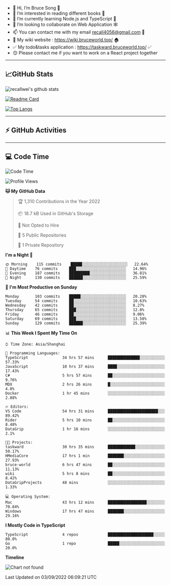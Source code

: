 - 👋 Hi, I’m Bruce Song 🦁️
- 👀 I’m interested in reading different books 📖
- 🌱 I’m currently learning Node.js and TypeScript 🚀
- 💞️ I’m looking to collaborate on Web Application 🕸️
- 📫 You can contact me with my email recall4056@gmail.com 📮
- 📖 My wiki website : https://wiki.bruceworld.top/ 🏠
- ✅ My todo&tasks application : https://taskward.bruceworld.top/ ✅
- 😊 Please contact me if you want to work on a React project together
---

## 📈GitHub Stats

![recallwei's github stats](https://github-readme-stats.vercel.app/api?username=recallwei&show_icons=true&theme=dracula&count_private=true&include_all_commits)

<!---
repository 卡片
--->

[![Readme Card](https://github-readme-stats.vercel.app/api/pin/?username=recallwei&repo=recallwei&theme=dracula)](https://github.com/recallwei/daily)

<!---
repository 常用语言 layout=compact（紧凑布局）
--->

[![Top Langs](https://github-readme-stats.vercel.app/api/top-langs/?username=recallwei&layout=compact&theme=dracula)](https://github.com/recallwei/daily)

---

## ⚡️ GitHub Activities

<!--START_SECTION:activity-->

<!--END_SECTION:activity-->

---

## 💻 Code Time

<!--START_SECTION:waka-->
![Code Time](http://img.shields.io/badge/Code%20Time-2%2C090%20hrs%2036%20mins-blue)

![Profile Views](http://img.shields.io/badge/Profile%20Views-11-blue)

**🐱 My GitHub Data** 

> 🏆 1,310 Contributions in the Year 2022
 > 
> 📦 18.7 kB Used in GitHub's Storage 
 > 
> 🚫 Not Opted to Hire
 > 
> 📜 5 Public Repositories 
 > 
> 🔑 1 Private Repository 
 > 
**I'm a Night 🦉** 

```text
🌞 Morning    115 commits    █████░░░░░░░░░░░░░░░░░░░░   22.64% 
🌆 Daytime    76 commits     ███░░░░░░░░░░░░░░░░░░░░░░   14.96% 
🌃 Evening    187 commits    █████████░░░░░░░░░░░░░░░░   36.81% 
🌙 Night      130 commits    ██████░░░░░░░░░░░░░░░░░░░   25.59%

```
📅 **I'm Most Productive on Sunday** 

```text
Monday       103 commits    █████░░░░░░░░░░░░░░░░░░░░   20.28% 
Tuesday      54 commits     ██░░░░░░░░░░░░░░░░░░░░░░░   10.63% 
Wednesday    42 commits     ██░░░░░░░░░░░░░░░░░░░░░░░   8.27% 
Thursday     65 commits     ███░░░░░░░░░░░░░░░░░░░░░░   12.8% 
Friday       46 commits     ██░░░░░░░░░░░░░░░░░░░░░░░   9.06% 
Saturday     69 commits     ███░░░░░░░░░░░░░░░░░░░░░░   13.58% 
Sunday       129 commits    ██████░░░░░░░░░░░░░░░░░░░   25.39%

```


📊 **This Week I Spent My Time On** 

```text
⌚︎ Time Zone: Asia/Shanghai

💬 Programming Languages: 
TypeScript               34 hrs 57 mins      ██████████████░░░░░░░░░░░   57.33% 
JavaScript               10 hrs 37 mins      ████░░░░░░░░░░░░░░░░░░░░░   17.43% 
C#                       5 hrs 57 mins       ██░░░░░░░░░░░░░░░░░░░░░░░   9.76% 
MDX                      2 hrs 26 mins       █░░░░░░░░░░░░░░░░░░░░░░░░   4.0% 
Docker                   1 hr 45 mins        ░░░░░░░░░░░░░░░░░░░░░░░░░   2.88%

🔥 Editors: 
VS Code                  54 hrs 31 mins      ██████████████████████░░░   89.42% 
Rider                    5 hrs 10 mins       ██░░░░░░░░░░░░░░░░░░░░░░░   8.48% 
DataGrip                 1 hr 16 mins        ░░░░░░░░░░░░░░░░░░░░░░░░░   2.1%

🐱‍💻 Projects: 
taskward                 30 hrs 35 mins      ████████████░░░░░░░░░░░░░   50.17% 
HMediaCore               17 hrs 1 min        ███████░░░░░░░░░░░░░░░░░░   27.93% 
bruce-world              6 hrs 47 mins       ██░░░░░░░░░░░░░░░░░░░░░░░   11.13% 
wiki                     5 hrs 8 mins        ██░░░░░░░░░░░░░░░░░░░░░░░   8.42% 
DataGripProjects         48 mins             ░░░░░░░░░░░░░░░░░░░░░░░░░   1.33%

💻 Operating System: 
Mac                      43 hrs 12 mins      █████████████████░░░░░░░░   70.84% 
Windows                  17 hrs 47 mins      ███████░░░░░░░░░░░░░░░░░░   29.16%

```

**I Mostly Code in TypeScript** 

```text
TypeScript               4 repos             ████████████████████░░░░░   80.0% 
Go                       1 repo              █████░░░░░░░░░░░░░░░░░░░░   20.0%

```


**Timeline**

![Chart not found](https://raw.githubusercontent.com/recallwei/recallwei/main/charts/bar_graph.png) 


 Last Updated on 03/09/2022 06:09:21 UTC
<!--END_SECTION:waka-->
<!---
recallwei/recallwei is a ✨ special ✨ repository because its `README.md` (this file) appears on your GitHub profile.
You can click the Preview link to take a look at your changes.
--->
